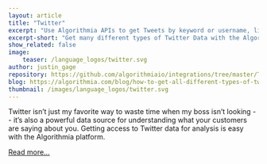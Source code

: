```yaml
---
layout: article
title: "Twitter"
excerpt: "Use Algorithmia APIs to get Tweets by keyword or username, list friends & followers"
excerpt-short: "Get many different types of Twitter Data with the Algorithmia API"
show_related: false
image:
    teaser: /language_logos/twitter.svg
author: justin_gage
repository: https://github.com/algorithmiaio/integrations/tree/master/Twitter/DataAccess
blog: https://algorithmia.com/blog/how-to-get-all-different-types-of-twitter-data/
thumbnail: /images/language_logos/twitter.svg
---
```


Twitter isn’t just my favorite way to waste time when my boss isn’t looking -- it’s also a powerful data source for understanding what your customers are saying about you. Getting access to Twitter data for analysis is easy with the Algorithmia platform.

[Read more...](https://algorithmia.com/blog/how-to-get-all-different-types-of-twitter-data)

